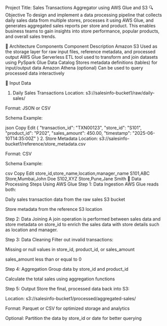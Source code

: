 Project Title: Sales Transactions Aggregator using AWS Glue and S3
🔍 Objective
To design and implement a data processing pipeline that collects daily sales data from multiple stores, processes it using AWS Glue, and generates aggregated sales reports per store and product. This enables business teams to gain insights into store performance, popular products, and overall sales trends.

🧱 Architecture Components
Component	Description
Amazon S3	Used as the storage layer for raw input files, reference metadata, and processed output
AWS Glue	Serverless ETL tool used to transform and join datasets using PySpark
Glue Data Catalog	Stores metadata definitions (tables) for input/output data
Amazon Athena (optional)	Can be used to query processed data interactively

📂 Input Data
1. Daily Sales Transactions
Location: s3://salesinfo-bucket1/raw/daily-sales/

Format: JSON or CSV

Schema Example:

json
Copy
Edit
{
  "transaction_id": "TXN00123",
  "store_id": "S101",
  "product_id": "P202",
  "sales_amount": 450.00,
  "timestamp": "2025-06-10T14:35:00Z"
}
2. Store Metadata
Location: s3://salesinfo-bucket1/reference/store_metadata.csv

Format: CSV

Schema Example:

csv
Copy
Edit
store_id,store_name,location,manager_name
S101,ABC Store,Mumbai,John Doe
S102,XYZ Store,Pune,Jane Smith
🔄 Data Processing Steps Using AWS Glue
Step 1: Data Ingestion
AWS Glue reads both:

Daily sales transaction data from the raw sales S3 bucket

Store metadata from the reference S3 location

Step 2: Data Joining
A join operation is performed between sales data and store metadata on store_id to enrich the sales data with store details such as location and manager.

Step 3: Data Cleaning
Filter out invalid transactions:

Missing or null values in store_id, product_id, or sales_amount

sales_amount less than or equal to 0

Step 4: Aggregation
Group data by store_id and product_id

Calculate the total sales using aggregation functions

Step 5: Output
Store the final, processed data back into S3:

Location: s3://salesinfo-bucket1/processed/aggregated-sales/

Format: Parquet or CSV for optimized storage and analytics

Optional: Partition the data by store_id or date for better querying

